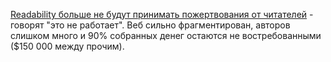 [Readability больше не будут принимать пожертвования от читателей](http://blog.readability.com/2012/06/announcement/) - говорят "это не работает". Веб сильно фрагментирован, авторов слишком много и 90% собранных денег остаются не востребованными  ($150 000 между прочим).

